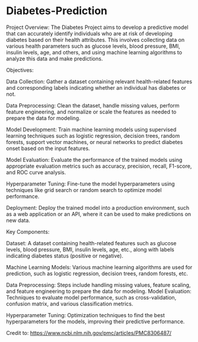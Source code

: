 # Diabetes-Prediction


Project Overview:
The Diabetes Project aims to develop a predictive model that can accurately identify individuals who are at risk of developing diabetes based on their health attributes. This involves collecting data on various health parameters such as glucose levels, blood pressure, BMI, insulin levels, age, and others, and using machine learning algorithms to analyze this data and make predictions.

Objectives:

Data Collection: Gather a dataset containing relevant health-related features and corresponding labels indicating whether an individual has diabetes or not.

Data Preprocessing: Clean the dataset, handle missing values, perform feature engineering, and normalize or scale the features as needed to prepare the data for modeling.

Model Development: Train machine learning models using supervised learning techniques such as logistic regression, decision trees, random forests, support vector machines, or neural networks to predict diabetes onset based on the input features.

Model Evaluation: Evaluate the performance of the trained models using appropriate evaluation metrics such as accuracy, precision, recall, F1-score, and ROC curve analysis.

Hyperparameter Tuning: Fine-tune the model hyperparameters using techniques like grid search or random search to optimize model performance.

Deployment: Deploy the trained model into a production environment, such as a web application or an API, where it can be used to make predictions on new data.

Key Components:

Dataset: A dataset containing health-related features such as glucose levels, blood pressure, BMI, insulin levels, age, etc., along with labels indicating diabetes status (positive or negative).

Machine Learning Models: Various machine learning algorithms are used for prediction, such as logistic regression, decision trees, random forests, etc.


Data Preprocessing: Steps include handling missing values, feature scaling, and feature engineering to prepare the data for modeling.
Model Evaluation: Techniques to evaluate model performance, such as cross-validation, confusion matrix, and various classification metrics.

Hyperparameter Tuning: Optimization techniques to find the best hyperparameters for the models, improving their predictive performance.

Credit to: https://www.ncbi.nlm.nih.gov/pmc/articles/PMC8306487/ 
